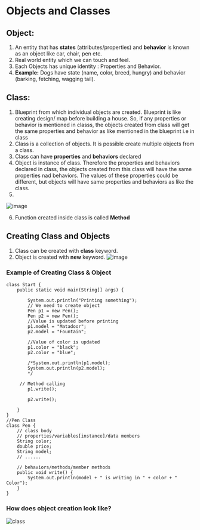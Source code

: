 # Objects and Classes
## Object:
1. An entity that has **states** (attributes/properties) and **behavior** is known as an object like car, chair, pen etc.
2. Real world entity which we can touch and feel.
3. Each Objects has unique identity : Properties and Behavior.
4. **Example:** Dogs have state (name, color, breed, hungry) and behavior (barking,
fetching, wagging tail).
## Class:
1. Blueprint from which individual objects are created. Blueprint is like creating design/ map before building a house. So, if any properties or behavior is mentioned in classs, the objects created from class will get the same properties and behavior as like mentioned in the blueprint i.e in class
2. Class is a collection of objects. It is possible create multiple objects from a class.
3. Class can have **properties** and **behaviors** declared
4. Object is instance of class. Therefore the properties and behaviors declared in class, the objects created from this class will have the same properties nad behaviors. The values of these properties could be different, but objects will have same properties and behaviors as like the class.
5. 
  ![image](https://github.com/user-attachments/assets/843bef87-5e0b-4cfa-b58a-a35b73beebd5)

6. Function created inside class is called **Method**
## Creating Class and Objects
1. Class can be created with **class** keyword.
2. Object is created with **new** keyword.
   ![image](https://github.com/user-attachments/assets/65bd5f7d-6b4f-4def-8da4-828ab503857d)

### Example of Creating Class & Object
~~~
class Start {
    public static void main(String[] args) {

        System.out.println("Printing something");
        // We need to create object
        Pen p1 = new Pen();
        Pen p2 = new Pen();
        //Value is updated before printing
        p1.model = "Matadoor";
        p2.model = "Fountain";

        //Value of color is updated
        p1.color = "black";
        p2.color = "blue";

        /*System.out.println(p1.model);
        System.out.println(p2.model);
        */

     // Method calling
        p1.write();

        p2.write();

    }
}
//Pen Class
class Pen {
    // class body
    // properties/variables[instance]/data members
    String color;
    double price;
    String model;
    // ......

    // behaviors/methods/member methods
    public void write() {
        System.out.println(model + " is writing in " + color + " Color");
    }
}
~~~
### How does object creation look like?
![class](https://github.com/user-attachments/assets/12c829a5-e3dc-422e-8c93-73ad6fff5c4a)



